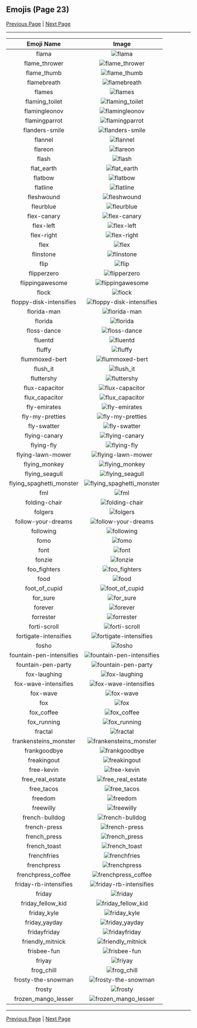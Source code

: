
## Emojis (Page 23)

[Previous Page](/docs/rc/page-f-0022.md)
  | [Next Page](/docs/rc/page-f-0024.md)

<hr />

|Emoji Name|Image|
| :-: | :-: |
|flama| ![flama](/emojis/rc/flama.png)|
|flame_thrower| ![flame_thrower](/emojis/rc/flame_thrower.png)|
|flame_thumb| ![flame_thumb](/emojis/rc/flame_thumb.png)|
|flamebreath| ![flamebreath](/emojis/rc/flamebreath.jpg)|
|flames| ![flames](/emojis/rc/flames.gif)|
|flaming_toilet| ![flaming_toilet](/emojis/rc/flaming_toilet.png)|
|flamingleonov| ![flamingleonov](/emojis/rc/flamingleonov.jpg)|
|flamingparrot| ![flamingparrot](/emojis/rc/flamingparrot.gif)|
|flanders-smile| ![flanders-smile](/emojis/rc/flanders-smile.gif)|
|flannel| ![flannel](/emojis/rc/flannel.png)|
|flareon| ![flareon](/emojis/rc/flareon.png)|
|flash| ![flash](/emojis/rc/flash.png)|
|flat_earth| ![flat_earth](/emojis/rc/flat_earth.png)|
|flatbow| ![flatbow](/emojis/rc/flatbow.png)|
|flatline| ![flatline](/emojis/rc/flatline.png)|
|fleshwound| ![fleshwound](/emojis/rc/fleshwound.png)|
|fleurblue| ![fleurblue](/emojis/rc/fleurblue.png)|
|flex-canary| ![flex-canary](/emojis/rc/flex-canary.png)|
|flex-left| ![flex-left](/emojis/rc/flex-left.gif)|
|flex-right| ![flex-right](/emojis/rc/flex-right.gif)|
|flex| ![flex](/emojis/rc/flex.gif)|
|flinstone| ![flinstone](/emojis/rc/flinstone.jpg)|
|flip| ![flip](/emojis/rc/flip.gif)|
|flipperzero| ![flipperzero](/emojis/rc/flipperzero.jpg)|
|flippingawesome| ![flippingawesome](/emojis/rc/flippingawesome.gif)|
|flock| ![flock](/emojis/rc/flock.png)|
|floppy-disk-intensifies| ![floppy-disk-intensifies](/emojis/rc/floppy-disk-intensifies.gif)|
|florida-man| ![florida-man](/emojis/rc/florida-man.png)|
|florida| ![florida](/emojis/rc/florida.png)|
|floss-dance| ![floss-dance](/emojis/rc/floss-dance.gif)|
|fluentd| ![fluentd](/emojis/rc/fluentd.png)|
|fluffy| ![fluffy](/emojis/rc/fluffy.png)|
|flummoxed-bert| ![flummoxed-bert](/emojis/rc/flummoxed-bert.png)|
|flush_it| ![flush_it](/emojis/rc/flush_it.jpg)|
|fluttershy| ![fluttershy](/emojis/rc/fluttershy.png)|
|flux-capacitor| ![flux-capacitor](/emojis/rc/flux-capacitor.gif)|
|flux_capacitor| ![flux_capacitor](/emojis/rc/flux_capacitor.jpg)|
|fly-emirates| ![fly-emirates](/emojis/rc/fly-emirates.png)|
|fly-my-pretties| ![fly-my-pretties](/emojis/rc/fly-my-pretties.png)|
|fly-swatter| ![fly-swatter](/emojis/rc/fly-swatter.gif)|
|flying-canary| ![flying-canary](/emojis/rc/flying-canary.gif)|
|flying-fly| ![flying-fly](/emojis/rc/flying-fly.gif)|
|flying-lawn-mower| ![flying-lawn-mower](/emojis/rc/flying-lawn-mower.gif)|
|flying_monkey| ![flying_monkey](/emojis/rc/flying_monkey.jpg)|
|flying_seagull| ![flying_seagull](/emojis/rc/flying_seagull.gif)|
|flying_spaghetti_monster| ![flying_spaghetti_monster](/emojis/rc/flying_spaghetti_monster.png)|
|fml| ![fml](/emojis/rc/fml.jpg)|
|folding-chair| ![folding-chair](/emojis/rc/folding-chair.png)|
|folgers| ![folgers](/emojis/rc/folgers.jpg)|
|follow-your-dreams| ![follow-your-dreams](/emojis/rc/follow-your-dreams.png)|
|following| ![following](/emojis/rc/following.gif)|
|fomo| ![fomo](/emojis/rc/fomo.jpg)|
|font| ![font](/emojis/rc/font.png)|
|fonzie| ![fonzie](/emojis/rc/fonzie.png)|
|foo_fighters| ![foo_fighters](/emojis/rc/foo_fighters.png)|
|food| ![food](/emojis/rc/food.png)|
|foot_of_cupid| ![foot_of_cupid](/emojis/rc/foot_of_cupid.png)|
|for_sure| ![for_sure](/emojis/rc/for_sure.jpg)|
|forever| ![forever](/emojis/rc/forever.gif)|
|forrester| ![forrester](/emojis/rc/forrester.jpg)|
|forti-scroll| ![forti-scroll](/emojis/rc/forti-scroll.gif)|
|fortigate-intensifies| ![fortigate-intensifies](/emojis/rc/fortigate-intensifies.gif)|
|fosho| ![fosho](/emojis/rc/fosho.png)|
|fountain-pen-intensifies| ![fountain-pen-intensifies](/emojis/rc/fountain-pen-intensifies.gif)|
|fountain-pen-party| ![fountain-pen-party](/emojis/rc/fountain-pen-party.gif)|
|fox-laughing| ![fox-laughing](/emojis/rc/fox-laughing.gif)|
|fox-wave-intensifies| ![fox-wave-intensifies](/emojis/rc/fox-wave-intensifies.gif)|
|fox-wave| ![fox-wave](/emojis/rc/fox-wave.gif)|
|fox| ![fox](/emojis/rc/fox.gif)|
|fox_coffee| ![fox_coffee](/emojis/rc/fox_coffee.png)|
|fox_running| ![fox_running](/emojis/rc/fox_running.gif)|
|fractal| ![fractal](/emojis/rc/fractal.gif)|
|frankensteins_monster| ![frankensteins_monster](/emojis/rc/frankensteins_monster.gif)|
|frankgoodbye| ![frankgoodbye](/emojis/rc/frankgoodbye.png)|
|freakingout| ![freakingout](/emojis/rc/freakingout.png)|
|free-kevin| ![free-kevin](/emojis/rc/free-kevin.jpg)|
|free_real_estate| ![free_real_estate](/emojis/rc/free_real_estate.gif)|
|free_tacos| ![free_tacos](/emojis/rc/free_tacos.png)|
|freedom| ![freedom](/emojis/rc/freedom.png)|
|freewilly| ![freewilly](/emojis/rc/freewilly.jpg)|
|french-bulldog| ![french-bulldog](/emojis/rc/french-bulldog.png)|
|french-press| ![french-press](/emojis/rc/french-press.gif)|
|french_press| ![french_press](/emojis/rc/french_press.png)|
|french_toast| ![french_toast](/emojis/rc/french_toast.png)|
|frenchfries| ![frenchfries](/emojis/rc/frenchfries.png)|
|frenchpress| ![frenchpress](/emojis/rc/frenchpress.gif)|
|frenchpress_coffee| ![frenchpress_coffee](/emojis/rc/frenchpress_coffee.png)|
|friday-rb-intensifies| ![friday-rb-intensifies](/emojis/rc/friday-rb-intensifies.gif)|
|friday| ![friday](/emojis/rc/friday.gif)|
|friday_fellow_kid| ![friday_fellow_kid](/emojis/rc/friday_fellow_kid.jpg)|
|friday_kyle| ![friday_kyle](/emojis/rc/friday_kyle.png)|
|friday_yayday| ![friday_yayday](/emojis/rc/friday_yayday.gif)|
|fridayfriday| ![fridayfriday](/emojis/rc/fridayfriday.png)|
|friendly_mitnick| ![friendly_mitnick](/emojis/rc/friendly_mitnick.png)|
|frisbee-fun| ![frisbee-fun](/emojis/rc/frisbee-fun.png)|
|friyay| ![friyay](/emojis/rc/friyay.png)|
|frog_chill| ![frog_chill](/emojis/rc/frog_chill.png)|
|frosty-the-snowman| ![frosty-the-snowman](/emojis/rc/frosty-the-snowman.png)|
|frosty| ![frosty](/emojis/rc/frosty.png)|
|frozen_mango_lesser| ![frozen_mango_lesser](/emojis/rc/frozen_mango_lesser.png)|

<hr/>

[Previous Page](/docs/rc/page-f-0022.md)
  | [Next Page](/docs/rc/page-f-0024.md)